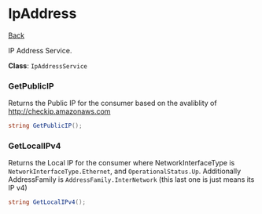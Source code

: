 # IpAddress

[Back](../../../../)

IP Address Service.

**Class**: `IpAddressService`

### GetPublicIP

Returns the Public IP for the consumer based on the avaliblity of http://checkip.amazonaws.com

```c#
string GetPublicIP();
```

### GetLocalIPv4

Returns the Local IP for the consumer where NetworkInterfaceType is `NetworkInterfaceType.Ethernet`, and `OperationalStatus.Up`. Additionally AddressFamily is `AddressFamily.InterNetwork` (this last one is just means its IP v4)

```c#
string GetLocalIPv4();
```


